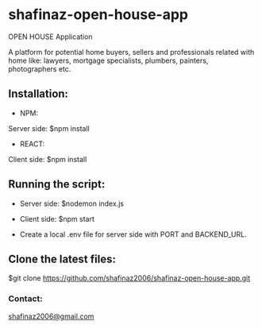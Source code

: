 # shafinaz-open-house-app

OPEN HOUSE Application

A platform for potential home buyers, sellers and professionals related with home like: lawyers, mortgage specialists, plumbers, painters, photographers etc. 


## Installation:

* NPM: 

Server side: $npm install

* REACT:
 
Client side: $npm install


## Running the script:

* Server side: $nodemon index.js

* Client side: $npm start

* Create a local .env file for server side with PORT and BACKEND_URL. 


## Clone the latest files:

$git clone https://github.com/shafinaz2006/shafinaz-open-house-app.git


### Contact: 

shafinaz2006@gmail.com
